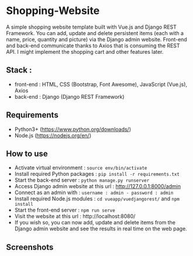 # Shopping-Website

A simple shopping website template built with Vue.js and Django REST Framework.
You can add, update and delete persistent items (each with a name, price, quantity and picture) via the Django admin website.
Front-end and back-end communicate thanks to Axios that is consuming the REST API.
I might implement the shopping cart and other features later.

## Stack :

- front-end : HTML, CSS (Bootstrap, Font Awesome), JavaScript (Vue.js), Axios
- back-end : Django (Django REST Framework)

## Requirements

- Python3+ (https://www.python.org/downloads/)
- Node.js (https://nodejs.org/en/)

## How to use

- Activate virtual environment : `source env/bin/activate`
- Install required Python packages : `pip install -r requirements.txt`
- Start the back-end server : `python manage.py runserver`
- Access Django admin website at this url : http://127.0.0.1:8000/admin
- Connect as an admin with : `username : admin - password : admin`
- Install required Node.js modules : `cd vueapp/vuedjangorest/` and `npm install`
- Start the front-end server : `npm run serve`
- Visit the website at this url : http://localhost:8080/
- If you wish so, you can now add, update and delete items from the Django admin website and see the results in real time on the web page.

## Screenshots


